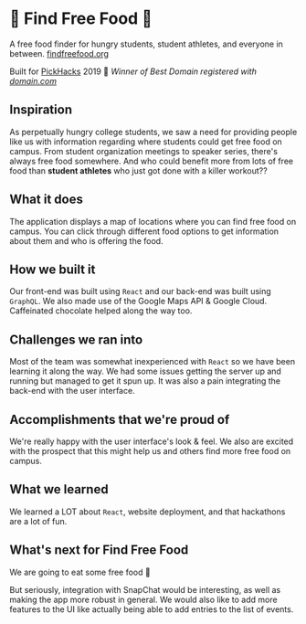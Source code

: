 # 🍕 Find Free Food 🍕

A free food finder for hungry students, student athletes, and everyone in between. [findfreefood.org](https://findfreefood.org)

Built for [PickHacks](https://pickhacks.io/) 2019 🤙 *Winner of Best Domain registered with [domain.com](https://domain.com)* 

## Inspiration

As perpetually hungry college students, we saw a need for providing people like us with information regarding where students could get free food on campus. From student organization meetings to speaker series, there's always free food somewhere. And who could benefit more from lots of free food than **student athletes** who just got done with a killer workout??

## What it does

The application displays a map of locations where you can find free food on campus. You can click through different food options to get information about them and who is offering the food.

## How we built it

Our front-end was built using `React` and our back-end was built using `GraphQL`. We also made use of the Google Maps API & Google Cloud. Caffeinated chocolate helped along the way too.

## Challenges we ran into

Most of the team was somewhat inexperienced with `React` so we have been learning it along the way. We had some issues getting the server up and running but managed to get it spun up. It was also a pain integrating the back-end with the user interface.

## Accomplishments that we're proud of

We're really happy with the user interface's look & feel. We also are excited with the prospect that this might help us and others find more free food on campus.

## What we learned

We learned a LOT about `React`, website deployment, and that hackathons are a lot of fun.

## What's next for Find Free Food

We are going to eat some free food 🙏

But seriously, integration with SnapChat would be interesting, as well as making the app more robust in general. We would also like to add more features to the UI like actually being able to add entries to the list of events.

